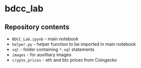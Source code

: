 # bdcc_lab

## Repository contents
- `BDCC_Lab.ipynb` - main notebook
- `helper.py` - helper function to be imported in main notebook
- `sql` - folder containing `*.sql` statements
- `images` - for auxilliary images
- `crypto_prices` - eth and btc prices from Coingecko